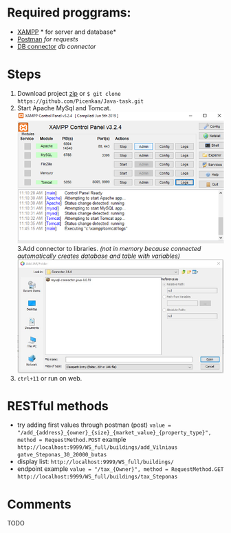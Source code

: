 # Required proggrams:
* [XAMPP](https://www.apachefriends.org/index.html) * for server and database*
* [Postman](https://www.postman.com/) *for requests*
* [DB connector](https://drive.google.com/file/d/1fqU5b9HNUzEqTEixwwc2Vh0YlXFx42wp/view?usp=sharing) *db connector*
 # Steps
 1. Download project [zip](https://github.com/Picenkaa/Java-task/archive/master.zip) or  `$ git clone https://github.com/Picenkaa/Java-task.git`
 2. Start Apache MySql and Tomcat.
 ![](ft_docu/1.png)
 3.Add connector to libraries. *(not in memory because connected automatically creates database and table with variables)*
![Adding data to database](ft_docu/Step3.jpg)
4. `ctrl+11` or run on web.
# RESTful methods
* try adding first values through postman (post)  `value = "/add_{address}_{owner}_{size}_{market_value}_{property_type}", method = RequestMethod.POST` example
`http://localhost:9999/WS_full/buildings/add_Vilniaus gatve_Steponas_30_20000_butas`
* display list: `http://localhost:9999/WS_full/buildings/`
* endpoint example `value = "/tax_{Owner}", method = RequestMethod.GET` `http://localhost:9999/WS_full/buildings/tax_Steponas` 
# Comments
TODO
 

